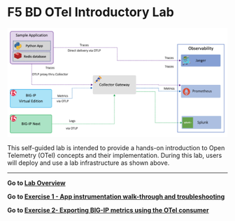 F5 BD OTel Introductory Lab
============================================================================

<img src="images/labenviron.png" alt="Where's my Image!">

This self-guided lab is intended to provide a hands-on introduction to Open Telemetry (OTel) concepts and their implementation.  During this lab, users will deploy and use a lab infrastructure as shown above.

---
**Go to [Lab Overview](docs/overview.md)**

**Go to [Exercise 1 - App instrumentation walk-through and troubleshooting](docs/ex1.md)**

**Go to [Exercise 2- Exporting BIG-IP metrics using the OTel consumer](docs/ex2.md)**
